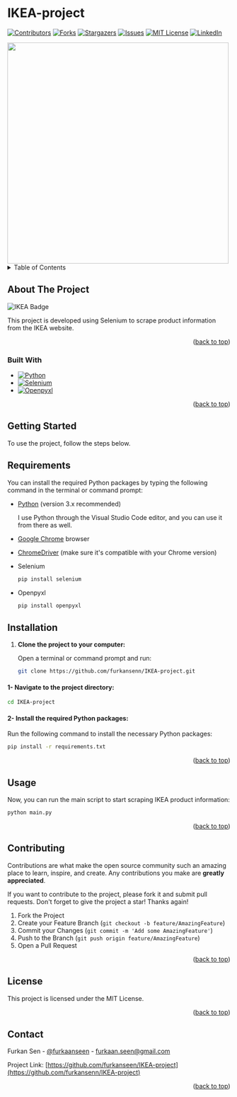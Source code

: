 # IKEA-project

<a name="readme-top"></a>

<!-- PROJECT SHIELDS -->
<!--
*** I'm using markdown "reference style" links for readability.
*** Reference links are enclosed in brackets [ ] instead of parentheses ( ).
*** See the bottom of this document for the declaration of the reference variables
*** for contributors-url, forks-url, etc. This is an optional, concise syntax you may use.
*** https://www.markdownguide.org/basic-syntax/#reference-style-links
-->
[![Contributors][contributors-shield]][contributors-url]
[![Forks][forks-shield]][forks-url]
[![Stargazers][stars-shield]][stars-url]
[![Issues][issues-shield]][issues-url]
[![MIT License][license-shield]][license-url]
[![LinkedIn][linkedin-shield]][linkedin-url]

<img src="https://github.com/furkansenn/IKEA-project/blob/master/DALL%C2%B7E%202024.png?raw=true.png" height="500">

<!-- TABLE OF CONTENTS -->
<details>
  <summary>Table of Contents</summary>
  <ol>
    <li>
      <a href="#about-the-project">About The Project</a>
      <ul>
        <li><a href="#built-with">Built With</a></li>
      </ul>
    </li>
    <li>
      <a href="#getting-started">Getting Started</a>
      <ul>
        <li><a href="#prerequisites">Prerequisites</a></li>
        <li><a href="#installation">Installation</a></li>
      </ul>
    </li>
    <li><a href="#usage">Usage</a></li>
    <li><a href="#roadmap">Roadmap</a></li>
    <li><a href="#contributing">Contributing</a></li>
    <li><a href="#license">License</a></li>
    <li><a href="#contact">Contact</a></li>
    <li><a href="#acknowledgments">Acknowledgments</a></li>
  </ol>
</details>



<!-- ABOUT THE PROJECT -->
## About The Project

![IKEA Badge](https://img.shields.io/badge/IKEA-0058A3?logo=ikea&logoColor=fff&style=for-the-badge)

This project is developed using Selenium to scrape product information from the IKEA website.

<p align="right">(<a href="#readme-top">back to top</a>)</p>



### Built With

* [![Python][Python]][Python-url]
* [![Selenium][Selenium]][Selenium-url]
* [![Openpyxl][Openpyxl]][Openpyxl-url]

<p align="right">(<a href="#readme-top">back to top</a>)</p>



<!-- GETTING STARTED -->
## Getting Started

To use the project, follow the steps below.

## Requirements

You can install the required Python packages by typing the following command in the terminal or command prompt:

- [Python](https://www.python.org/) (version 3.x recommended)

  I use Python through the Visual Studio Code editor, and you can use it from there as well.

- [Google Chrome](https://www.google.com/chrome/) browser

- [ChromeDriver](https://sites.google.com/chromium.org/driver/) (make sure it's compatible with your Chrome version)

- Selenium

  ```sh
  pip install selenium 
  ```
- Openpyxl

  ```sh
  pip install openpyxl 
  ```

## Installation

1. **Clone the project to your computer:**

   Open a terminal or command prompt and run:

   ```bash
   git clone https://github.com/furkansenn/IKEA-project.git

#### 1- Navigate to the project directory:

  ```sh
  cd IKEA-project
  ```
#### 2- Install the required Python packages:
Run the following command to install the necessary Python packages:

  ```sh
  pip install -r requirements.txt
  ```

<p align="right">(<a href="#readme-top">back to top</a>)</p>



<!-- USAGE EXAMPLES -->
## Usage

Now, you can run the main script to start scraping IKEA product information:

  ```sh
  python main.py
  ```

<p align="right">(<a href="#readme-top">back to top</a>)</p>



<!-- CONTRIBUTING -->
## Contributing

Contributions are what make the open source community such an amazing place to learn, inspire, and create. Any contributions you make are **greatly appreciated**.

If you want to contribute to the project, please fork it and submit pull requests.
Don't forget to give the project a star! Thanks again!

1. Fork the Project
2. Create your Feature Branch (`git checkout -b feature/AmazingFeature`)
3. Commit your Changes (`git commit -m 'Add some AmazingFeature'`)
4. Push to the Branch (`git push origin feature/AmazingFeature`)
5. Open a Pull Request

<p align="right">(<a href="#readme-top">back to top</a>)</p>



<!-- LICENSE -->
## License

This project is licensed under the MIT License.

<p align="right">(<a href="#readme-top">back to top</a>)</p>



<!-- CONTACT -->
## Contact

Furkan Sen - [@furkaanseen](https://twitter.com/furkaanseen) - furkaan.seen@gmail.com

Project Link: [https://github.com/furkanseen/IKEA-project](https://github.com/furkansenn/IKEA-project)

<p align="right">(<a href="#readme-top">back to top</a>)</p>



<!-- MARKDOWN LINKS & IMAGES -->
<!-- https://www.markdownguide.org/basic-syntax/#reference-style-links -->
[contributors-shield]: https://img.shields.io/github/contributors/othneildrew/IKEA-project.svg?style=for-the-badge
[contributors-url]: https://github.com/furkansenn/IKEA-project/graphs/contributors
[forks-shield]: https://img.shields.io/github/forks/othneildrew/IKEA-project.svg?style=for-the-badge
[forks-url]: https://github.com/furkansenn/IKEA-project/network/members
[stars-shield]: https://img.shields.io/github/stars/othneildrew/IKEA-project.svg?style=for-the-badge
[stars-url]: https://github.com/furkansenn/IKEA-project/stargazers
[issues-shield]: https://img.shields.io/github/issues/othneildrew/IKEA-project.svg?style=for-the-badge
[issues-url]: https://github.com/furkansenn/IKEA-project/issues
[license-shield]: https://img.shields.io/github/license/othneildrew/IKEA-project.svg?style=for-the-badge
[license-url]: https://github.com/furkansenn/IKEA-project/blob/master/LICENSE.txt
[linkedin-shield]: https://img.shields.io/badge/-LinkedIn-black.svg?style=for-the-badge&logo=linkedin&colorB=555
[linkedin-url]: https://linkedin.com/in/furkaan-sen
[product-screenshot]: images/screenshot.png
[Python]: https://img.shields.io/badge/python-3670A0?style=for-the-badge&logo=python&logoColor=ffdd54
[Python-url]: https://python.org/
[Selenium]: https://img.shields.io/badge/Selenium-4A4A55?style=for-the-badge&logo=selenium&logoColor=FF3E00
[Selenium-url]: https://selenium-python.readthedocs.io
[Openpyxl]: https://img.shields.io/badge/Openpyxl-217346?style=for-the-badge&logo=microsoft-excel&logoColor=white
[Openpyxl-url]: https://pypi.org/project/openpyxl/
